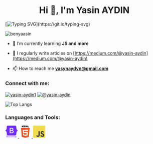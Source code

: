 
<h1 align="center">Hi 👋, I'm Yasin AYDIN</h1>


[![Typing SVG](https://readme-typing-svg.demolab.com?font=Fira+Code&pause=1000&color=FFC900&background=90909006&center=true&vCenter=true&random=false&width=1024&height=62&lines=..........A+passionate+full+stack+developer+..........;..........Yasin+AYDIN..........)](https://git.io/typing-svg)

<p align="left"> <img src="https://komarev.com/ghpvc/?username=benyaasin&label=Profile%20views&color=0e75b6&style=flat" alt="benyaasin" /> </p>


- 🌱 I’m currently learning **JS and more**

- 📝 I regularly write articles on [https://medium.com/@yasin-aydin](https://medium.com/@yasin-aydin)

- 📫 How to reach me **yasynaydyn@gmail.com**


<h3 align="left">Connect with me:</h3>
<p align="left">
<a href="https://linkedin.com/in/yasin-aydin1" target="blank"><img align="center" src="https://raw.githubusercontent.com/rahuldkjain/github-profile-readme-generator/master/src/images/icons/Social/linked-in-alt.svg" alt="yasin-aydin1" height="30" width="40" /></a>
<a href="https://medium.com/@yasin-aydin" target="blank"><img align="center" src="https://raw.githubusercontent.com/rahuldkjain/github-profile-readme-generator/master/src/images/icons/Social/medium.svg" alt="@yasin-aydin" height="30" width="40" /></a>
</p>

![Top Langs](https://github-readme-stats.vercel.app/api/top-langs/?username=benyaasin&theme=tokyonight)

<h3 align="left">Languages and Tools:</h3>
<p align="left"> <a href="https://getbootstrap.com" target="_blank" rel="noreferrer"> <img src="https://raw.githubusercontent.com/devicons/devicon/master/icons/bootstrap/bootstrap-plain-wordmark.svg" alt="bootstrap" width="40" height="40"/> </a> <a href="https://www.w3.org/html/" target="_blank" rel="noreferrer"> <img src="https://raw.githubusercontent.com/devicons/devicon/master/icons/html5/html5-original-wordmark.svg" alt="html5" width="40" height="40"/> </a> <a href="https://developer.mozilla.org/en-US/docs/Web/JavaScript" target="_blank" rel="noreferrer"> <img src="https://raw.githubusercontent.com/devicons/devicon/master/icons/javascript/javascript-original.svg" alt="javascript" width="40" height="40"/> </a> </p>



